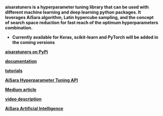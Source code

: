 **aisaratuners is a hyperparameter tuning library that can be used with different machine learning and deep learning python packages. It leverages AiSara algorithm, Latin hypercube sampling, and the concept of search space reduction for fast reach of the optimum hyperparameters combination.**

* **Currently available for Keras, scikit-learn and  PyTorch will be added in the coming versions**

**[aisaratuners on PyPi](https://pypi.org/project/aisaratuners/)**

**[documentation](https://github.com/aisara-hub/aisaratuners/blob/master/docs/user%20guide.md)**

**[tutorials](https://github.com/aisara-hub/aisaratuners/blob/master/docs/Tutorials.md)**

**[AiSara Hyperparameter Tuning API](https://rapidapi.com/aisara-technology-aisara-technology-default/api/aisara-hyperparameter-tuning)**

**[Medium article](https://aisaradeepwadi.medium.com/advance-keras-hyperparameter-tuning-with-aisaratuners-library-78c488ab4d6a)**

**[video description](https://www.youtube.com/watch?v=pFuyb7q28vg&feature=youtu.be&ab_channel=AiSaraEnquiry)**

**[AiSara Artificial Intelligence](https://www.aisara.ai/)** 
